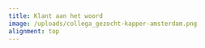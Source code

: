 ```yaml
---
title: Klant aan het woord
image: /uploads/collega_gezocht-kapper-amsterdam.png
alignment: top
---
```

